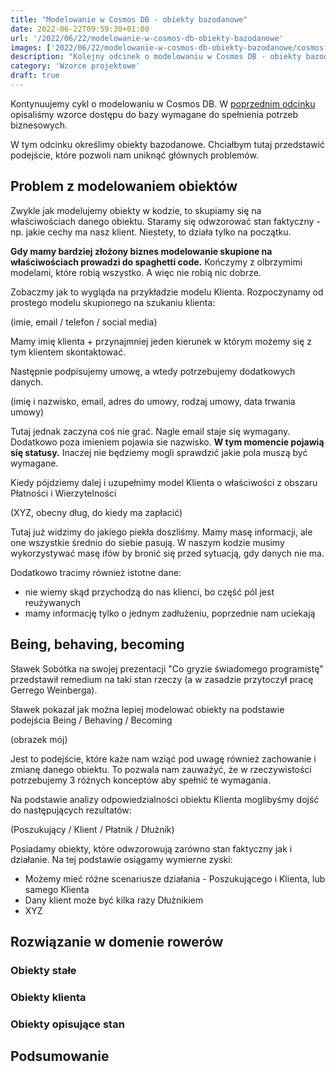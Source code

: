 ```yaml
---
title: "Modelowanie w Cosmos DB - obiekty bazodanowe"
date: 2022-06-22T09:59:30+01:00
url: '/2022/06/22/modelowanie-w-cosmos-db-obiekty-bazodanowe'
images: ['2022/06/22/modelowanie-w-cosmos-db-obiekty-bazodanowe/cosmos-modeling.jpg']
description: "Kolejny odcinek o modelowaniu w Cosmos DB - obiekty bazodanowe"
category: 'Wzorce projektowe'
draft: true
---
```


Kontynuujemy cykl o modelowaniu w Cosmos DB. W [poprzednim odcinku](/) opisaliśmy wzorce dostępu do bazy wymagane do spełnienia potrzeb biznesowych.

W tym odcinku określimy obiekty bazodanowe. Chciałbym tutaj przedstawić podejście, które pozwoli nam uniknąć głównych problemów.

## Problem z modelowaniem obiektów

Zwykle jak modelujemy obiekty w kodzie, to skupiamy się na właściwościach danego obiektu. Staramy się odwzorować stan faktyczny - np. jakie cechy ma nasz klient. Niestety, to działa tylko na początku.

**Gdy mamy bardziej złożony biznes modelowanie skupione na właściwościach prowadzi do spaghetti code.** Kończymy z olbrzymimi modelami, które robią wszystko. A więc nie robią nic dobrze.

Zobaczmy jak to wygląda na przykładzie modelu Klienta. Rozpoczynamy od prostego modelu skupionego na szukaniu klienta:

(imie, email / telefon / social media)

Mamy imię klienta + przynajmniej jeden kierunek w którym możemy się z tym klientem skontaktować.

Następnie podpisujemy umowę, a wtedy potrzebujemy dodatkowych danych.

(imię i nazwisko, email, adres do umowy, rodzaj umowy, data trwania umowy)

Tutaj jednak zaczyna coś nie grać. Nagle email staje się wymagany. Dodatkowo poza imieniem pojawia sie nazwisko. **W tym momencie pojawią się statusy.** Inaczej nie będziemy mogli sprawdzić jakie pola muszą być wymagane.

Kiedy pójdziemy dalej i uzupełnimy model Klienta o właściwości z obszaru Płatności i Wierzytelności

(XYZ, obecny dług, do kiedy ma zapłacić)

Tutaj już widzimy do jakiego piekła doszliśmy. Mamy masę informacji, ale one wszystkie średnio do siebie pasują. W naszym kodzie musimy wykorzystywać masę ifów by bronić się przed sytuacją, gdy danych nie ma.

Dodatkowo tracimy również istotne dane:

- nie wiemy skąd przychodzą do nas klienci, bo część pól jest reużywanych
- mamy informację tylko o jednym zadłużeniu, poprzednie nam uciekają

## Being, behaving, becoming

Sławek Sobótka na swojej prezentacji "Co gryzie świadomego programistę" przedstawił remedium na taki stan rzeczy (a w zasadzie przytoczył pracę Gerrego Weinberga).

Sławek pokazał jak można lepiej modelować obiekty na podstawie podejścia Being / Behaving / Becoming

(obrazek mój)

Jest to podejście, które każe nam wziąć pod uwagę również zachowanie i zmianę danego obiektu. To pozwala nam zauważyć, że w rzeczywistości potrzebujemy 3 różnych konceptów aby spełnić te wymagania.

Na podstawie analizy odpowiedzialności obiektu Klienta moglibyśmy dojść do następujących rezultatów:

(Poszukujący / Klient / Płatnik / Dłużnik)

Posiadamy obiekty, które odwzorowują zarówno stan faktyczny jak i działanie. Na tej podstawie osiągamy wymierne zyski:

- Możemy mieć różne scenariusze działania - Poszukującego i Klienta, lub samego Klienta
- Dany klient może być kilka razy Dłużnikiem
- XYZ

## Rozwiązanie w domenie rowerów

### Obiekty stałe

### Obiekty klienta

### Obiekty opisujące stan

## Podsumowanie